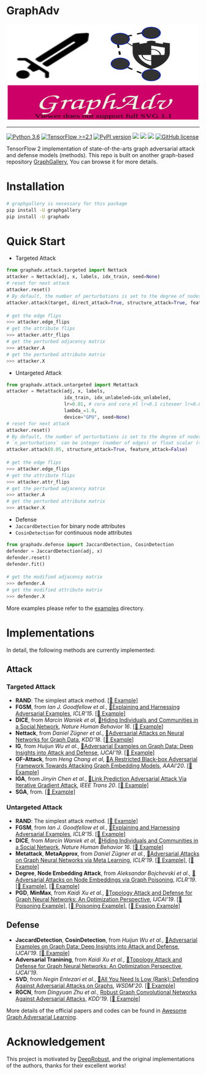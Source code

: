 # GraphAdv

<!-- [pypi-image]: https://badge.fury.io/py/graphadv.svg
[pypi-url]: https://pypi.org/project/graphadv/ -->
<!-- [![PyPI Version][pypi-image]][pypi-url] -->

<p align="center">
  <img width = "500" height = "250" src="https://github.com/EdisonLeeeee/GraphAdv/blob/master/imgs/graphadv.svg" alt="logo"/>
</p>

---

[![Python 3.6](https://img.shields.io/badge/Python->=3.6-3776AB)](https://www.python.org/downloads/release/python-360/)
[![TensorFlow >=2.1](https://img.shields.io/badge/TensorFlow->=2.1-FF6F00?logo=tensorflow)](https://github.com/tensorflow/tensorflow/releases/tag/v2.1.0)
[![PyPI version](https://badge.fury.io/py/graphadv.svg)](https://badge.fury.io/py/graphadv)
![](https://img.shields.io/github/forks/EdisonLeeeee/GraphAdv)
![](https://img.shields.io/github/stars/EdisonLeeeee/GraphAdv)
![](https://img.shields.io/github/issues/EdisonLeeeee/GraphAdv)
[![GitHub license](https://img.shields.io/github/license/EdisonLeeeee/GraphAdv)](https://github.com/EdisonLeeeee/GraphAdv/blob/master/LICENSE)

TensorFlow 2 implementation of state-of-the-arts graph adversarial attack and defense models (methods). This repo is built on another graph-based repository [GraphGallery](https://github.com/EdisonLeeeee/GraphGallery), You can browse it for more details.

# Installation
```bash
# graphgallery is necessary for this package
pip install -U graphgallery
pip install -U graphadv
```

# Quick Start
+ Targeted Attack
```python
from graphadv.attack.targeted import Nettack
attacker = Nettack(adj, x, labels, idx_train, seed=None)
# reset for next attack
attacker.reset()
# By default, the number of perturbations is set to the degree of nodes, you can change it by `n_perturbations=`
attacker.attack(target, direct_attack=True, structure_attack=True, feature_attack=False)

# get the edge flips
>>> attacker.edge_flips
# get the attribute flips
>>> attacker.attr_flips
# get the perturbed adjacency matrix
>>> attacker.A
# get the perturbed attribute matrix
>>> attacker.X

```
+ Untargeted Attack
```python
from graphadv.attack.untargeted import Metattack
attacker = Metattack(adj, x, labels, 
                     idx_train, idx_unlabeled=idx_unlabeled, 
                     lr=0.01, # cora and cora_ml lr=0.1 citeseer lr=0.01
                     lambda_=1.0,
                     device="GPU", seed=None)
# reset for next attack
attacker.reset()
# By default, the number of perturbations is set to the degree of nodes, you can change it by `n_perturbations=`
# `n_perturbations` can be integer (number of edges) or float scalar (>=0, <=1, the ratio of edges)
attacker.attack(0.05, structure_attack=True, feature_attack=False)

# get the edge flips
>>> attacker.edge_flips
# get the attribute flips
>>> attacker.attr_flips
# get the perturbed adjacency matrix
>>> attacker.A
# get the perturbed attribute matrix
>>> attacker.X

```
+ Defense
+ `JaccardDetection` for binary node attributes
+ `CosinDetection` for continuous node attributes

```python
from graphadv.defense import JaccardDetection, CosinDetection
defender = JaccardDetection(adj, x)
defender.reset()
defender.fit()

# get the modified adjacency matrix
>>> defender.A
# get the modified attribute matrix
>>> defender.X
```
More examples please refer to the [examples](https://github.com/EdisonLeeeee/GraphAdv/blob/master/examples) directory.

# Implementations
In detail, the following methods are currently implemented:

## Attack
### Targeted Attack
+ **RAND**: The simplest attack method.
[[🌈 Example]](https://github.com/EdisonLeeeee/GraphAdv/tree/master/examples/Targeted%20Attack/test_RAND.ipynb)
+ **FGSM**, from *Ian J. Goodfellow et al.*, [📝Explaining and Harnessing Adversarial Examples](https://arxiv.org/abs/1412.6572), *ICLR'15*.
[[🌈 Example]](https://github.com/EdisonLeeeee/GraphAdv/tree/master/examples/Targeted%20Attack/test_FGSM.ipynb)
+ **DICE**, from *Marcin Waniek et al*, [📝Hiding Individuals and Communities in a Social Network](https://arxiv.org/abs/1608.00375), *Nature Human Behavior 16*.
[[🌈 Example]](https://github.com/EdisonLeeeee/GraphAdv/tree/master/examples/Targeted%20Attack/test_DICE.ipynb)
+ **Nettack**, from *Daniel Zügner et al.*, [📝Adversarial Attacks on Neural Networks for Graph Data](https://arxiv.org/abs/1805.07984), *KDD'18*.
[[🌈 Example]](https://github.com/EdisonLeeeee/GraphAdv/tree/master/examples/Targeted%20Attack/test_Nettack.ipynb)
+ **IG**, from *Huijun Wu et al.*, [📝Adversarial Examples on Graph Data: Deep Insights into Attack and Defense](https://arxiv.org/abs/1903.01610), *IJCAI'19*.
[[🌈 Example]](https://github.com/EdisonLeeeee/GraphAdv/tree/master/examples/Targeted%20Attack/test_IG.ipynb)
+ **GF-Attack**, from *Heng Chang et al*, [📝A Restricted Black-box Adversarial Framework Towards Attacking Graph Embedding Models](https://arxiv.org/abs/1908.01297), *AAAI'20*.
[[🌈 Example]](https://github.com/EdisonLeeeee/GraphAdv/tree/master/examples/Targeted%20Attack/test_GFA.ipynb)
+ **IGA**, from *Jinyin Chen et al.*, [📝Link Prediction Adversarial Attack Via Iterative Gradient Attack](https://ieeexplore.ieee.org/abstract/document/9141291), *IEEE Trans 20*.
[[🌈 Example]](https://github.com/EdisonLeeeee/GraphAdv/tree/master/examples/Targeted%20Attack/test_IGA.ipynb)
+ **SGA**, from.
[[🌈 Example]](https://github.com/EdisonLeeeee/GraphAdv/tree/master/examples/Targeted%20Attack/test_SGA.ipynb)

### Untargeted Attack
+ **RAND**: The simplest attack method.
[[🌈 Example]](https://github.com/EdisonLeeeee/GraphAdv/tree/master/examples/Untargeted%20Attack/test_RAND.ipynb)
+ **FGSM**, from *Ian J. Goodfellow et al.*, [📝Explaining and Harnessing Adversarial Examples](https://arxiv.org/abs/1412.6572), *ICLR'15*.
[[🌈 Example]](https://github.com/EdisonLeeeee/GraphAdv/tree/master/examples/Untargeted%20Attack/test_FGSM.ipynb)
+ **DICE**, from *Marcin Waniek et al*, [📝Hiding Individuals and Communities in a Social Network](https://arxiv.org/abs/1608.00375), *Nature Human Behavior 16*.
[[🌈 Example]](https://github.com/EdisonLeeeee/GraphAdv/tree/master/examples/Untargeted%20Attack/test_DICE.ipynb)
+ **Metattack**, **MetaApprox**, from *Daniel Zügner et al.*, [📝Adversarial Attacks on Graph Neural Networks via Meta Learning](https://arxiv.org/abs/1902.08412), *ICLR'19*.
[[🌈 Example]](https://github.com/EdisonLeeeee/GraphAdv/tree/master/examples/Untargeted%20Attack/test_Metattack.ipynb), [[🌈 Example]](https://github.com/EdisonLeeeee/GraphAdv/tree/master/examples/Untargeted%20Attack/test_MetaApprox.ipynb)
+ **Degree**, **Node Embedding Attack**, from *Aleksandar Bojchevski et al.*, [📝Adversarial Attacks on Node Embeddings via Graph Poisoning](https://arxiv.org/abs/1809.01093), *ICLR'19*.
[[🌈 Example]](https://github.com/EdisonLeeeee/GraphAdv/tree/master/examples/Untargeted%20Attack/test_Degree.ipynb), [[🌈 Example]](https://github.com/EdisonLeeeee/GraphAdv/blob/master/examples/Untargeted%20Attack/test_node_embedding_attack.ipynb)
+ **PGD**, **MinMax**, from *Kaidi Xu et al.*, [📝Topology Attack and Defense for Graph Neural Networks: An Optimization Perspective](https://arxiv.org/abs/1906.04214), *IJCAI'19*.
[[🌈 Poisoning Example]](https://github.com/EdisonLeeeee/GraphAdv/blob/master/examples/Untargeted%20Attack/test_PGD_poisoning.ipynb), [[🌈 Poisoning Example]](https://github.com/EdisonLeeeee/GraphAdv/blob/master/examples/Untargeted%20Attack/test_MinMax_poisoning.ipynb), [[🌈 Evasion Example]](https://github.com/EdisonLeeeee/GraphAdv/blob/master/examples/Untargeted%20Attack/test_PGD_evasion.ipynb)

## Defense
+ **JaccardDetection**, **CosinDetection**, from *Huijun Wu et al.*, [📝Adversarial Examples on Graph Data: Deep Insights into Attack and Defense](https://arxiv.org/abs/1903.01610), *IJCAI'19*.
 [[🌈 Example]](https://github.com/EdisonLeeeee/GraphAdv/blob/master/examples/Defense/test_detection.ipynb)
+ **Adversarial Tranining**, from *Kaidi Xu et al.*, [📝Topology Attack and Defense for Graph Neural Networks: An Optimization Perspective](https://arxiv.org/abs/1906.04214), *IJCAI'19*.
+ **SVD**, from *Negin Entezari et al.*, [📝All You Need Is Low (Rank): Defending Against Adversarial Attacks on Graphs](https://dl.acm.org/doi/abs/10.1145/3336191.3371789), *WSDM'20*.
 [[🌈 Example]](https://github.com/EdisonLeeeee/GraphAdv/blob/master/examples/Defense/test_svd.ipynb)
+ **RGCN**, from *Dingyuan Zhu et al.*, [Robust Graph Convolutional Networks Against Adversarial Attacks](http://pengcui.thumedialab.com/papers/RGCN.pdf), *KDD'19*.
 [[🌈 Example]](https://github.com/EdisonLeeeee/GraphAdv/blob/master/examples/Defense/test_RGCN.ipynb)

More details of the official papers and codes can be found in [Awesome Graph Adversarial Learning](https://github.com/gitgiter/Graph-Adversarial-Learning).


# Acknowledgement
This project is motivated by [DeepRobust](https://github.com/DSE-MSU/DeepRobust), and the original implementations of the authors, thanks for their excellent works!


